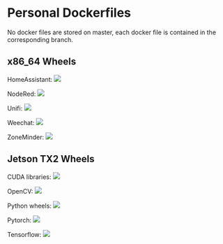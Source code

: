 # Personal Dockerfiles

No docker files are stored on master, each docker file is contained in the
corresponding branch.

## x86_64 Wheels

HomeAssistant: [![](https://images.microbadger.com/badges/image/flacjacket/home_assistant.svg)](https://microbadger.com/images/flacjacket/home_assistant)

NodeRed: [![](https://images.microbadger.com/badges/image/flacjacket/nodered.svg)](https://microbadger.com/images/flacjacket/nodered)

Unifi: [![](https://images.microbadger.com/badges/image/flacjacket/unifi.svg)](https://microbadger.com/images/flacjacket/unifi)

Weechat: [![](https://images.microbadger.com/badges/image/flacjacket/weechat.svg)](https://microbadger.com/images/flacjacket/weechat)

ZoneMinder: [![](https://images.microbadger.com/badges/image/flacjacket/zoneminder.svg)](https://microbadger.com/images/flacjacket/zoneminder)

## Jetson TX2 Wheels

CUDA libraries: [![](https://images.microbadger.com/badges/image/flacjacket/cuda-tx2.svg)](https://microbadger.com/images/flacjacket/cuda-tx2)

OpenCV: [![](https://images.microbadger.com/badges/image/flacjacket/opencv-tx2.svg)](https://microbadger.com/images/flacjacket/opencv-tx2)

Python wheels: [![](https://images.microbadger.com/badges/image/flacjacket/wheels-tx2.svg)](https://microbadger.com/images/flacjacket/wheels-tx2)

Pytorch: [![](https://images.microbadger.com/badges/image/flacjacket/pytorch-tx2.svg)](https://microbadger.com/images/flacjacket/pytorch-tx2)

Tensorflow: [![](https://images.microbadger.com/badges/image/flacjacket/tensorflow-tx2.svg)](https://microbadger.com/images/flacjacket/tensorflow-tx2)
